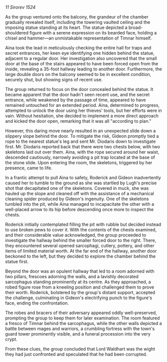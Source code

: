 *11 Sirorev 1524*

As the group ventured onto the balcony, the grandeur of the chamber gradually revealed itself, including the towering vaulted ceiling and the imposing statue standing at its heart. The statue depicted a broad-shouldered figure with a serene expression on its bearded face, holding a chisel and hammer—an unmistakable representation of Timnar himself.

Aina took the lead in meticulously checking the entire hall for traps and secret entrances, her keen eye identifying one hidden behind the statue, adjacent to a regular door. Her investigation also uncovered that the small door at the base of the stairs appeared to have been forced open from the inside, revealing a 35-foot hallway leading to another door. Furthermore, the large double doors on the balcony seemed to be in excellent condition, securely shut, but showing signs of recent use.

The group returned to focus on the door concealed behind the statue. It became apparent that the door hadn't seen recent use, and the secret entrance, while weakened by the passage of time, appeared to have remained untouched for an extended period. Aina, determined to progress, attempted to unlock the door using her thieves' tools, but her efforts were in vain. Without hesitation, she decided to implement a more direct approach and kicked the door open, remarking that it was all "according to plan."

However, this daring move nearly resulted in an unexpected slide down a slippery slope behind the door. To mitigate the risk, Gideon promptly tied a rope to the nearest statue's leg and sent Mr. Diodaris down to investigate first. Mr. Diodaris reported back that there were two chests below, with two skeletons laid out over them. Aina, with the rope secured around her waist, descended cautiously, narrowly avoiding a pit trap located at the base of the stone slide. Upon entering the room, the skeletons, triggered by her presence, came to life.

In a frantic attempt to pull Aina to safety, Roderick and Gideon inadvertently caused her to tumble to the ground as she was startled by Lugh's precise shot that decapitated one of the skeletons. Covered in muck, she was hauled up the slope and cleaned off with the assistance of a mechanical cleaning spider produced by Gideon's ingenuity. One of the skeletons tumbled into the pit, while Aina managed to incapacitate the other with a well-placed arrow to its hip before descending once more to inspect the chests.

Roderick initially contemplated filling the pit with rubble but decided instead to use broken pews to cover it. With the contents of the chests examined, and their considerable value acknowledged, the group proceeded to investigate the hallway behind the smaller forced door to the right. There, they encountered several opened sarcophagi, cutlery, pottery, and other items of limited material worth. At the far end of the hallway, another door beckoned to the left, but they decided to explore the chamber behind the statue first.

Beyond the door was an opulent hallway that led to a room adorned with two pillars, frescoes adorning the walls, and a lavishly decorated sarcophagus standing prominently at its centre. As they approached, a robed figure rose from a kneeling position and challenged them to prove their worth. Roderick, bolstered by the group's distant support, accepted the challenge, culminating in Gideon's electrifying punch to the figure's face, ending the confrontation.

The robes and bracers of their adversary appeared oddly well-preserved, prompting the group to keep them for later examination. The room featured a fresco of Timnar behind the sarcophagus, while the other walls depicted a battle between mages and warriors, a crumbling fortress with the town's guard tower prominently visible, and a funeral procession into the very crypt.

From these clues, the group concluded that Lord Waldhart was the wight they had just confronted and speculated that he had been corrupted.